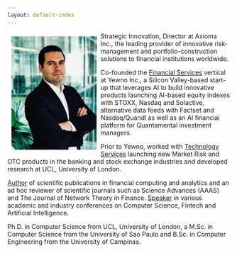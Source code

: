```yaml
---
layout: default-index
---
```


<img style="width=305px;height=445px;float:left;padding:9px;"
src="/image/p1.jpeg" alt="profile picture" width="192" height="256">

Strategic Innovation, Director at Axioma Inc., the leading provider of innovative risk-management and portfolio-construction solutions to financial institutions worldwide.

Co-founded the [Financial Services](https://www.yewno.com/finance/) vertical at Yewno Inc., a Silicon Valley-based start-up that leverages AI to build innovative products launching AI-based equity indexes with STOXX, Nasdaq and Solactive, alternative data feeds with Factset and Nasdaq/Quandl as well as an AI financial platform for Quantamental investment managers.

Prior to Yewno, worked with [Technology Services](https://www.souzatharsis.com/Experience/) launching new Market Risk and OTC products in the banking and stock exchange industries and developed research at UCL, University of London. 


[Author](https://www.souzatharsis.com/Research/) of scientific publications in financial computing and analytics and an ad hoc reviewer of scientific journals such as Science Advances (AAAS) and The Journal of Network Theory in Finance. [Speaker](https://www.souzatharsis.com/Talks/) in various academic and industry conferences on Computer Science, Fintech and Artificial Intelligence.

Ph.D. in Computer Science from UCL, University of London, a M.Sc. in Computer Science from the University of Sao Paulo and B.Sc. in Computer Engineering from the University of Campinas.




